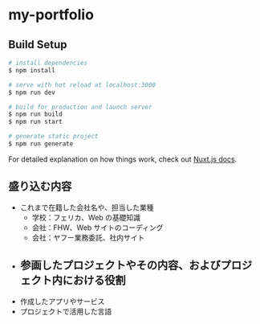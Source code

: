 # my-portfolio

## Build Setup

```bash
# install dependencies
$ npm install

# serve with hot reload at localhost:3000
$ npm run dev

# build for production and launch server
$ npm run build
$ npm run start

# generate static project
$ npm run generate
```

For detailed explanation on how things work, check out [Nuxt.js docs](https://nuxtjs.org).

## 盛り込む内容

- これまで在籍した会社名や、担当した業種
  - 学校：フェリカ、Web の基礎知識
  - 会社：FHW、Web サイトのコーディング
  - 会社：ヤフー業務委託、社内サイト
- ## 参画したプロジェクトやその内容、およびプロジェクト内における役割
- 作成したアプリやサービス
- プロジェクトで活用した言語
